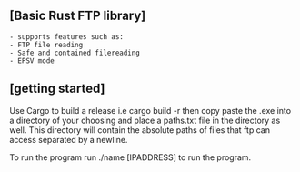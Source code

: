 [Basic Rust FTP library]
- 
    - supports features such as:
    - FTP file reading
    - Safe and contained filereading
    - EPSV mode
[getting started]
- 
Use Cargo to build a release i.e cargo build -r then copy paste the .exe into a directory of your choosing and place a paths.txt file in the directory as well. This directory will contain the absolute paths of files that ftp can access separated by a newline.

To run the program run ./name [IPADDRESS] to run the program.
